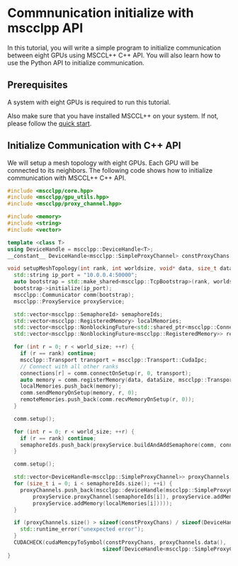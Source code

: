 # Commnunication initialize with mscclpp API

In this tutorial, you will write a simple program to initialize communication between eight GPUs using MSCCL++ C++ API. You will also learn how to use the Python API to initialize communication.

## Prerequisites
A system with eight GPUs is required to run this tutorial.

Also make sure that you have installed MSCCL++ on your system. If not, please follow the [quick start](../quickstart.md).

## Initialize Communication with C++ API
We will setup a mesh topology with eight GPUs. Each GPU will be connected to its neighbors. The following code shows how to initialize communication with MSCCL++ C++ API.

```cpp
#include <mscclpp/core.hpp>
#include <mscclpp/gpu_utils.hpp>
#include <mscclpp/proxy_channel.hpp>

#include <memory>
#include <string>
#include <vector>

template <class T>
using DeviceHandle = mscclpp::DeviceHandle<T>;
__constant__ DeviceHandle<mscclpp::SimpleProxyChannel> constProxyChans[8];

void setupMeshTopology(int rank, int worldsize, void* data, size_t dataSize) {
  std::string ip_port = "10.0.0.4:50000";
  auto bootstrap = std::make_shared<mscclpp::TcpBootstrap>(rank, worldsize);
  bootstrap->initialize(ip_port);
  mscclpp::Communicator comm(bootstrap);
  mscclpp::ProxyService proxyService;

  std::vector<mscclpp::SemaphoreId> semaphoreIds;
  std::vector<mscclpp::RegisteredMemory> localMemories;
  std::vector<mscclpp::NonblockingFuture<std::shared_ptr<mscclpp::Connection>>> connections(world_size);
  std::vector<mscclpp::NonblockingFuture<mscclpp::RegisteredMemory>> remoteMemories;

  for (int r = 0; r < world_size; ++r) {
    if (r == rank) continue;
    mscclpp::Transport transport = mscclpp::Transport::CudaIpc;
    // Connect with all other ranks
    connections[r] = comm.connectOnSetup(r, 0, transport);
    auto memory = comm.registerMemory(data, dataSize, mscclpp::Transport::CudaIpc | ibTransport);
    localMemories.push_back(memory);
    comm.sendMemoryOnSetup(memory, r, 0);
    remoteMemories.push_back(comm.recvMemoryOnSetup(r, 0));
  }

  comm.setup();

  for (int r = 0; r < world_size; ++r) {
    if (r == rank) continue;
    semaphoreIds.push_back(proxyService.buildAndAddSemaphore(comm, connections[r].get()));
  }

  comm.setup();

  std::vector<DeviceHandle<mscclpp::SimpleProxyChannel>> proxyChannels;
  for (size_t i = 0; i < semaphoreIds.size(); ++i) {
    proxyChannels.push_back(mscclpp::deviceHandle(mscclpp::SimpleProxyChannel(
        proxyService.proxyChannel(semaphoreIds[i]), proxyService.addMemory(remoteMemories[i].get()),
        proxyService.addMemory(localMemories[i]))));
  }

  if (proxyChannels.size() > sizeof(constProxyChans) / sizeof(DeviceHandle<mscclpp::SimpleProxyChannel>)) {
    std::runtime_error("unexpected error");
  }
  CUDACHECK(cudaMemcpyToSymbol(constProxyChans, proxyChannels.data(),
                              sizeof(DeviceHandle<mscclpp::SimpleProxyChannel>) * proxyChannels.size()));
}
```

